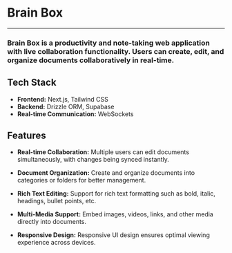 # Brain Box

---

### Brain Box is a productivity and note-taking web application with live collaboration functionality. Users can create, edit, and organize documents collaboratively in real-time.

## Tech Stack

- **Frontend:** Next.js, Tailwind CSS
- **Backend:** Drizzle ORM, Supabase
- **Real-time Communication:** WebSockets

## Features

- **Real-time Collaboration:** Multiple users can edit documents simultaneously, with changes being synced instantly.

- **Document Organization:** Create and organize documents into categories or folders for better management.

- **Rich Text Editing:** Support for rich text formatting such as bold, italic, headings, bullet points, etc.

- **Multi-Media Support:** Embed images, videos, links, and other media directly into documents.

- **Responsive Design:** Responsive UI design ensures optimal viewing experience across devices.

